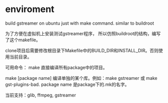 # enviroment
build gstreamer on ubuntu just with make command. similar to buildroot

为了方便在虚拟机上安装测试gstreamer程序， 所以仿照buildroot的结构，编写了这个makefile。

clone项目后需要修改根目录下Makefile中的BUILD_DIR和INSTALL_DIR。否则使用当前目录。

可用命令：
make 直接编译所有package中的项目。

make [package name] 编译单独的某个库。例如：make gstreamer 或 make gst-plugins-bad. package name 是package下的.mk的名字。

当前支持：glib, ffmpeg, gstreamer

